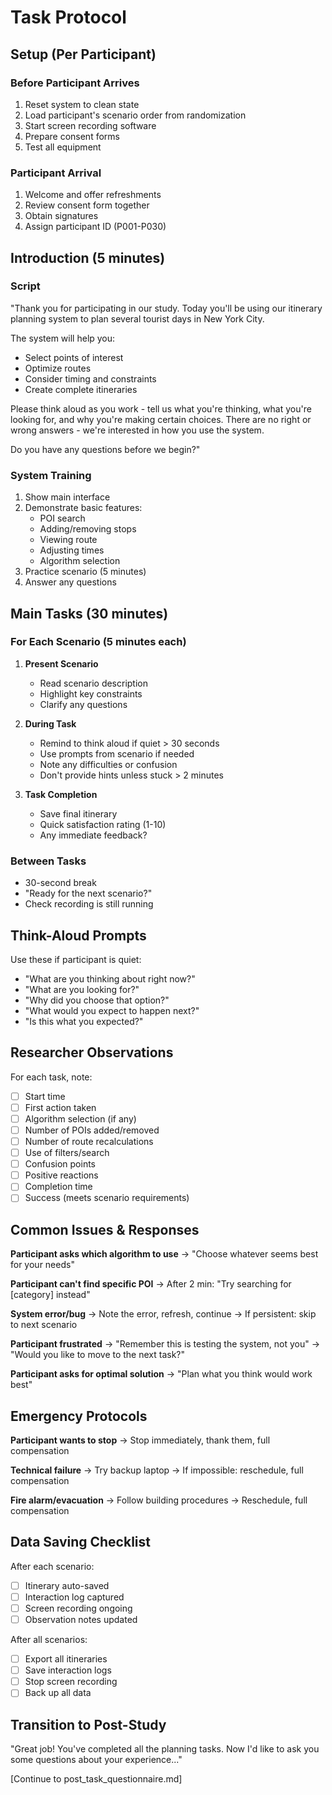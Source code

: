 # Task Protocol

## Setup (Per Participant)

### Before Participant Arrives
1. Reset system to clean state
2. Load participant's scenario order from randomization
3. Start screen recording software
4. Prepare consent forms
5. Test all equipment

### Participant Arrival
1. Welcome and offer refreshments
2. Review consent form together
3. Obtain signatures
4. Assign participant ID (P001-P030)

## Introduction (5 minutes)

### Script
"Thank you for participating in our study. Today you'll be using our itinerary planning system to plan several tourist days in New York City. 

The system will help you:
- Select points of interest
- Optimize routes
- Consider timing and constraints
- Create complete itineraries

Please think aloud as you work - tell us what you're thinking, what you're looking for, and why you're making certain choices. There are no right or wrong answers - we're interested in how you use the system.

Do you have any questions before we begin?"

### System Training
1. Show main interface
2. Demonstrate basic features:
   - POI search
   - Adding/removing stops
   - Viewing route
   - Adjusting times
   - Algorithm selection
3. Practice scenario (5 minutes)
4. Answer any questions

## Main Tasks (30 minutes)

### For Each Scenario (5 minutes each)

1. **Present Scenario**
   - Read scenario description
   - Highlight key constraints
   - Clarify any questions

2. **During Task**
   - Remind to think aloud if quiet > 30 seconds
   - Use prompts from scenario if needed
   - Note any difficulties or confusion
   - Don't provide hints unless stuck > 2 minutes

3. **Task Completion**
   - Save final itinerary
   - Quick satisfaction rating (1-10)
   - Any immediate feedback?

### Between Tasks
- 30-second break
- "Ready for the next scenario?"
- Check recording is still running

## Think-Aloud Prompts

Use these if participant is quiet:
- "What are you thinking about right now?"
- "What are you looking for?"
- "Why did you choose that option?"
- "What would you expect to happen next?"
- "Is this what you expected?"

## Researcher Observations

For each task, note:
- [ ] Start time
- [ ] First action taken
- [ ] Algorithm selection (if any)
- [ ] Number of POIs added/removed
- [ ] Number of route recalculations
- [ ] Use of filters/search
- [ ] Confusion points
- [ ] Positive reactions
- [ ] Completion time
- [ ] Success (meets scenario requirements)

## Common Issues & Responses

**Participant asks which algorithm to use**
→ "Choose whatever seems best for your needs"

**Participant can't find specific POI**
→ After 2 min: "Try searching for [category] instead"

**System error/bug**
→ Note the error, refresh, continue
→ If persistent: skip to next scenario

**Participant frustrated**
→ "Remember this is testing the system, not you"
→ "Would you like to move to the next task?"

**Participant asks for optimal solution**
→ "Plan what you think would work best"

## Emergency Protocols

**Participant wants to stop**
→ Stop immediately, thank them, full compensation

**Technical failure**
→ Try backup laptop
→ If impossible: reschedule, full compensation

**Fire alarm/evacuation**
→ Follow building procedures
→ Reschedule, full compensation

## Data Saving Checklist

After each scenario:
- [ ] Itinerary auto-saved
- [ ] Interaction log captured
- [ ] Screen recording ongoing
- [ ] Observation notes updated

After all scenarios:
- [ ] Export all itineraries
- [ ] Save interaction logs
- [ ] Stop screen recording
- [ ] Back up all data

## Transition to Post-Study

"Great job! You've completed all the planning tasks. Now I'd like to ask you some questions about your experience..."

[Continue to post_task_questionnaire.md]